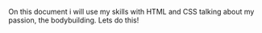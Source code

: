 On this document i will use my skills with HTML and CSS talking about my passion,
the bodybuilding. Lets do this!
